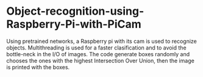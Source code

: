 # Object-recognition-using-Raspberry-Pi-with-PiCam
Using pretrained networks, a Raspberry pi with its cam is used to recognize objects.
Multithreading is used for a faster clasification and to avoid the bottle-neck in the I/O of images.
The code generate boxes randomly and chooses the ones with the highest Intersection Over Union, then the image is printed with the boxes.
